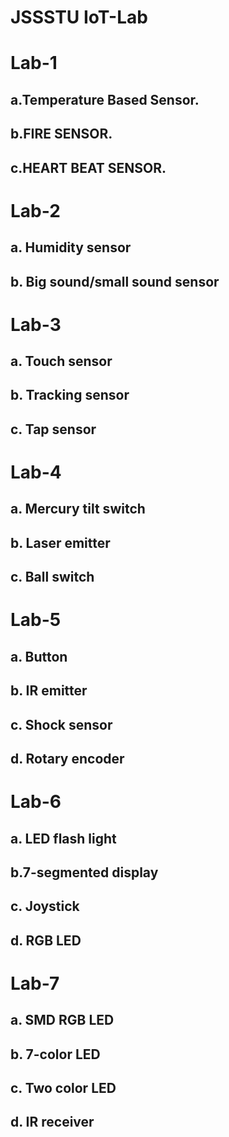 # JSSSTU IoT-Lab

# Lab-1 
## a.Temperature Based Sensor. 
## b.FIRE SENSOR. 
## c.HEART BEAT SENSOR. 

# Lab-2
## a. Humidity sensor 
## b. Big sound/small sound sensor

# Lab-3
## a. Touch sensor 
## b. Tracking sensor 
## c. Tap sensor 

# Lab-4
## a. Mercury tilt switch 
## b. Laser emitter 
## c. Ball switch 

# Lab-5
## a. Button 
## b. IR emitter 
## c. Shock sensor 
## d. Rotary encoder 

# Lab-6
## a. LED flash light 
## b.7-segmented display 
## c. Joystick 
## d. RGB LED

# Lab-7
## a. SMD RGB LED 
## b. 7-color LED 
## c. Two color LED 
## d. IR receiver 
 
